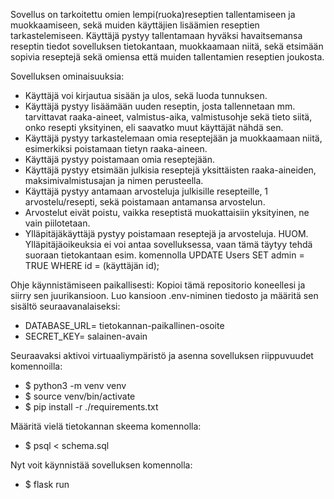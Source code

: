 Sovellus on tarkoitettu omien lempi(ruoka)reseptien tallentamiseen ja muokkaamiseen, sekä muiden käyttäjien lisäämien reseptien tarkastelemiseen. Käyttäjä pystyy tallentamaan hyväksi havaitsemansa reseptin tiedot sovelluksen tietokantaan,
muokkaamaan niitä, sekä etsimään sopivia reseptejä sekä omiensa että muiden tallentamien reseptien joukosta. 

Sovelluksen ominaisuuksia:
- Käyttäjä voi kirjautua sisään ja ulos, sekä luoda tunnuksen.
- Käyttäjä pystyy lisäämään uuden reseptin, josta tallennetaan mm. tarvittavat raaka-aineet, valmistus-aika, valmistusohje sekä tieto siitä, onko resepti yksityinen, eli saavatko muut käyttäjät nähdä sen.
- Käyttäjä pystyy tarkastelemaan omia reseptejään ja muokkaamaan niitä, esimerkiksi poistamaan tietyn raaka-aineen.
- Käyttäjä pystyy poistamaan omia reseptejään.
- Käyttäjä pystyy etsimään julkisia reseptejä yksittäisten raaka-aineiden, maksimivalmistusajan ja nimen perusteella.
- Käyttäjä pystyy antamaan arvosteluja julkisille resepteille, 1 arvostelu/resepti, sekä poistamaan antamansa arvostelun.
- Arvostelut eivät poistu, vaikka reseptistä muokattaisiin yksityinen, ne vain piilotetaan.
- Ylläpitäjäkäyttäjä pystyy poistamaan reseptejä ja arvosteluja.
HUOM.
Ylläpitäjäoikeuksia ei voi antaa sovelluksessa, vaan tämä täytyy tehdä suoraan tietokantaan esim. komennolla UPDATE Users SET admin = TRUE WHERE id = (käyttäjän id);

Ohje käynnistämiseen paikallisesti:
Kopioi tämä repositorio koneellesi ja siirry sen juurikansioon. Luo kansioon .env-niminen tiedosto ja määritä sen sisältö seuraavanalaiseksi: 

- DATABASE_URL= tietokannan-paikallinen-osoite
- SECRET_KEY= salainen-avain

Seuraavaksi aktivoi virtuaaliympäristö ja asenna sovelluksen riippuvuudet komennoilla:
- $ python3 -m venv venv
- $ source venv/bin/activate
- $ pip install -r ./requirements.txt

Määritä vielä tietokannan skeema komennolla:
- $ psql < schema.sql

Nyt voit käynnistää sovelluksen komennolla:
- $ flask run
